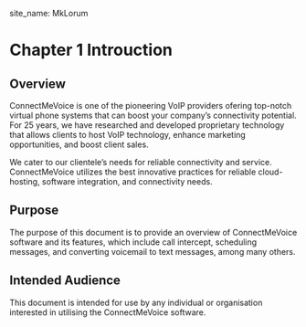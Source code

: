 site_name: MkLorum
# Chapter 1 Introuction

## Overview 

ConnectMeVoice is one of the pioneering VoIP providers ofering top-notch virtual phone systems that can boost your company’s connectivity potential. For 25 years, we have researched and developed proprietary technology that allows clients to host VoIP technology, enhance marketing opportunities, and boost client sales.

We cater to our clientele’s needs for reliable connectivity and service. ConnectMeVoice utilizes the best innovative practices for reliable cloud-hosting, software integration, and connectivity needs.

## Purpose 

The purpose of this document is to provide an overview of ConnectMeVoice software and its features, which include call intercept, scheduling messages, and converting voicemail to text messages, among many others.

## Intended Audience

This document is intended for use by any individual or organisation interested in utilising the ConnectMeVoice software.
